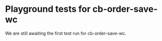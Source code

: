 # Playground tests for cb-order-save-wc
We are still awaiting the first test run for cb-order-save-wc.
